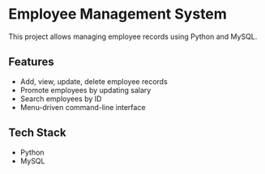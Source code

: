 # Employee Management System

This project allows managing employee records using Python and MySQL.

## Features
- Add, view, update, delete employee records
- Promote employees by updating salary
- Search employees by ID
- Menu-driven command-line interface

## Tech Stack
- Python
- MySQL
